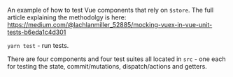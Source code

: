 An example of how to test Vue components that rely on `$store`. The full article explaining the methodolgy is here: https://medium.com/@lachlanmiller_52885/mocking-vuex-in-vue-unit-tests-b6eda1c4d301

`yarn test` - run tests.

There are four components and four test suites all located in `src` - one each for testing the state, commit/mutations, dispatch/actions and getters.


